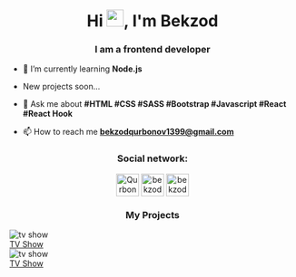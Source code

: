 <h1 align="center">Hi <img src="https://raw.githubusercontent.com/wasabeef/wasabeef/master/icons/wave.gif" width="30px">, I'm Bekzod</h1>
<h3 align="center">I am a frontend developer</h3>



- 🌱 I’m currently learning **Node.js**

- New projects soon...

- 💬 Ask me about **#HTML #CSS #SASS #Bootstrap #Javascript #React #React Hook**

- 📫 How to reach me **bekzodqurbonov1399@gmail.com** 

<p align="center">
<h3 align="center">Social network:</h3>
</p>

<p align="center">  <a href="https://t.me/fullstackdeveloper99" target="blank"><img align="middle" src="https://user-images.githubusercontent.com/56734609/104541252-13357480-5643-11eb-896c-cec4e18ce112.png" alt="Qurbonov" height="40" width="40" /></a>
<a href="https://www.instagram.com/bekzod13_08_99" target="blank"><img align="middle" src="https://user-images.githubusercontent.com/56734609/104541419-69a2b300-5643-11eb-971f-039c9fc60eb3.png" alt="bekzod_qurbonov" height="40" width="40" /></a>
<a href="https://www.linkedin.com/in/bekzod-qurbonov-2b0a31211" target="blank"><img align="middle" src="https://user-images.githubusercontent.com/56734609/132330172-e4bb01cc-dbac-457b-9378-193e00142f13.png" alt="bekzod" height="40" width="40" /></a></p>
<div>
  <div><h3 align="center">My Projects</h3></div>
  <div style="display:'flex',justify-content:'space-between'">
    <div class='card' style="width:'50%',min-height:'300px'">
      <div class="card-body">
       <div class="card-img" style="width:'100%',height:'100%',object-fit:'cover'"><img src="https://miro.medium.com/max/1400/0*eoqVzyWgYRxXEgiZ.jpeg" alt="tv show"          /></div>
      </div>
      <a href="https://mytvshowlist.netlify.app/" style="color:'white' font-weight:'bold'">TV Show</a>
    </div>
    <div class='card' style="width:'50%',min-height:'300px'">
      <div class="card-body">
       <div class="card-img" style="width:'100%',height:'100%',object-fit:'cover'"><img src="https://miro.medium.com/max/1400/0*eoqVzyWgYRxXEgiZ.jpeg" alt="tv show"          /></div>
      </div>
      <a href="https://mytvshowlist.netlify.app/" style="color:'white' font-weight:'bold'">TV Show</a>
    </div>
  </div>
</div>

